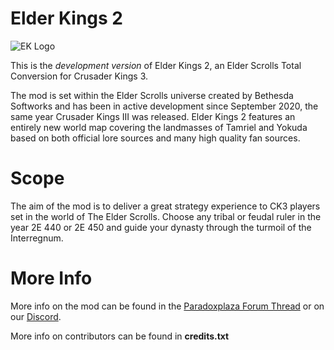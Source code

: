 # Elder Kings 2
![EK Logo](/0_DEV/ElderKings_CK3_Logo.png)

This is the *development version* of Elder Kings 2, an Elder Scrolls Total Conversion for Crusader Kings 3.

The mod is set within the Elder Scrolls universe created by Bethesda Softworks and has been in active development since September 2020, the same year Crusader Kings III was released. Elder Kings 2 features an entirely new world map covering the landmasses of Tamriel and Yokuda based on both official lore sources and many high quality fan sources.

# Scope
The aim of the mod is to deliver a great strategy experience to CK3 players set in the world of The Elder Scrolls. Choose any tribal or feudal ruler in the year 2E 440 or 2E 450 and guide your dynasty through the turmoil of the Interregnum.


# More Info
More info on the mod can be found in the [Paradoxplaza Forum Thread](https://forum.paradoxplaza.com/forum/threads/wip-elder-kings.1415723/) or on our [Discord](https://discord.gg/wXvUPCF).

More info on contributors can be found in **credits.txt**
